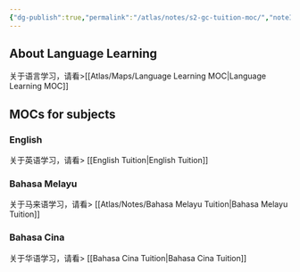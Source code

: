 ```yaml
---
{"dg-publish":true,"permalink":"/atlas/notes/s2-gc-tuition-moc/","noteIcon":""}
---
```



## About Language Learning
关于语言学习，请看>[[Atlas/Maps/Language Learning MOC\|Language Learning MOC]]


## MOCs for subjects
### English
关于英语学习，请看> [[English Tuition\|English Tuition]]

### Bahasa Melayu
关于马来语学习，请看> [[Atlas/Notes/Bahasa Melayu Tuition\|Bahasa Melayu Tuition]]

### Bahasa Cina
关于华语学习，请看> [[Bahasa Cina Tuition\|Bahasa Cina Tuition]]